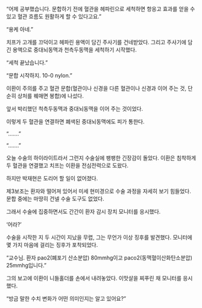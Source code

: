 “어제 공부했습니다. 문합하기 전에 혈관을 헤파린으로 세척하면 항응고 효과를 얻을 수 있고 혈관 흐름도 원활하게 할 수 있다고요.”

“용케 아네.”

치프가 고개를 끄덕이고 헤파린 용액이 담긴 주사기를 건네받았다. 그리고 주사기에 담긴 용액으로 중대뇌동맥과 천측두동맥을 세척하기 시작했다.

“세척 끝났습니다.”

“문합 시작하지. 10-0 nylon.”

이환이 주의를 주고 혈관 문합(혈관이나 신경을 다른 혈관이나 신경과 이어 주는 것, 단순히 상처를 꿰매면 봉합)에 나섰다.

앞서 박리했던 척측두동맥과 중대뇌동맥을 이어 주는 것이었다.

이렇게 두 혈관을 연결하면 폐색된 중대뇌동맥에도 피가 통한다.

“…….”

“…….”

오늘 수술의 하이라이트라서 그런지 수술실에 팽팽한 긴장감이 돌았다. 이환은 침착하게 두 혈관을 연결했고 치프는 이환을 전심전력으로 도왔다.

하지만 박재현은 도리어 할 일이 없어졌다.

제3보조는 환자와 떨어져 있어서 미세 현미경으로 수술 과정을 자세히 보기 힘들었다. 문합 중에는 마땅히 건넬 수술 도구도 없었다.

그래서 수술에 집중하면서도 간간이 환자 감시 장치 모니터를 응시했다.

‘어라?’

수술을 시작한 지 두 시간이 지났을 무렵, 그는 무언가 이상 징후를 발견했다. 모니터에 몇 가지 마음에 걸리는 징후가 포착되었다.

“교수님. 환자 pao2(폐포기 산소분압) 80mmhg이고 paco2(동맥혈이산화탄소분압) 25mmhg입니다.”

그의 보고에 이환이 니들홀더를 손에서 내려놓았다. 이맛살을 찌푸린 채 모니터를 응시했다.

“방금 말한 수치 변화가 어떤 의미인지는 알고 있어요?”